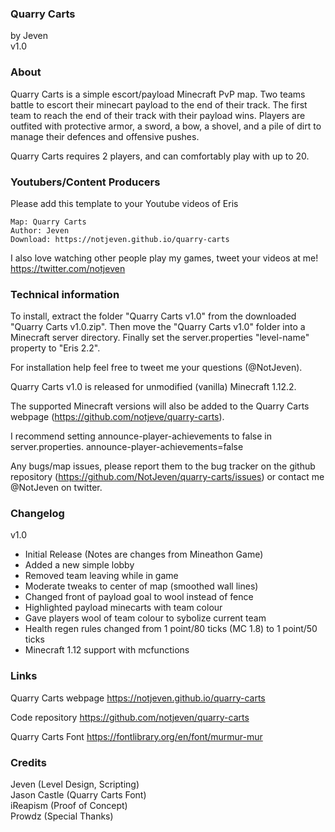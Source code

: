 ### Quarry Carts
by Jeven  
v1.0

### About

Quarry Carts is a simple escort/payload Minecraft PvP map. Two teams battle to escort
their minecart payload to the end of their track. The first team to reach the end of
their track with their payload wins. Players are outfited with protective armor, a
sword, a bow, a shovel, and a pile of dirt to manage their defences and offensive pushes.

Quarry Carts requires 2 players, and can comfortably play with up to 20.

### Youtubers/Content Producers

Please add this template to your Youtube videos of Eris

```
Map: Quarry Carts
Author: Jeven
Download: https://notjeven.github.io/quarry-carts
```

I also love watching other people play my games, tweet your videos at me!
https://twitter.com/notjeven

### Technical information

To install, extract the folder "Quarry Carts v1.0" from the 
downloaded "Quarry Carts v1.0.zip". Then move the "Quarry Carts v1.0"
folder into a Minecraft server directory. Finally set the server.properties
"level-name" property to "Eris 2.2".

For installation help feel free to tweet me your questions (@NotJeven).

Quarry Carts v1.0 is released for unmodified (vanilla) Minecraft 1.12.2.

The supported Minecraft versions will also be added to the Quarry Carts webpage 
(https://github.com/notjeve/quarry-carts).

I recommend setting announce-player-achievements to false in server.properties.
announce-player-achievements=false

Any bugs/map issues, please report them to the bug tracker on the github repository
(https://github.com/NotJeven/quarry-carts/issues) or contact me @NotJeven on twitter.

### Changelog

v1.0
* Initial Release (Notes are changes from Mineathon Game)
* Added a new simple lobby
* Removed team leaving while in game
* Moderate tweaks to center of map (smoothed wall lines)
* Changed front of payload goal to wool instead of fence
* Highlighted payload minecarts with team colour
* Gave players wool of team colour to sybolize current team
* Health regen rules changed from 1 point/80 ticks (MC 1.8) to 1 point/50 ticks
* Minecraft 1.12 support with mcfunctions

### Links

Quarry Carts webpage
https://notjeven.github.io/quarry-carts

Code repository
https://github.com/notjeven/quarry-carts

Quarry Carts Font
https://fontlibrary.org/en/font/murmur-mur

### Credits
    
Jeven (Level Design, Scripting)  
Jason Castle (Quarry Carts Font)  
iReapism (Proof of Concept)  
Prowdz (Special Thanks)  
